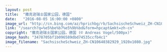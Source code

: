 ```yaml
---
layout: post
title:  "撒克逊瑞士国家公园，德国"
date:   "2016-08-05 16:00:00 +0800"
image_url: "http://cn.bing.com/az/hprichbg/rb/SachsischeSchweiz_ZH-CN10640382929_1920x1080.jpg"
link: "/search?q=%e5%be%b7%e5%9b%bd&form=hpcapt&mkt=zh-cn"
copyright: "撒克逊瑞士国家公园，德国 (© Andreas Vogel/500px)"
image_hash: "3478705bf1b096589dbd74535ccfb4c1"
image_filename: "SachsischeSchweiz_ZH-CN10640382929_1920x1080.jpg"
---
```

